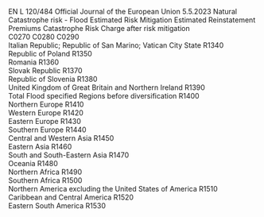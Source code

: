 EN  L 120/484 Official Journal of the European Union 5.5.2023
 Natural Catastrophe risk - Flood  Estimated Risk Mitigation  Estimated Reinstatement 
Premiums  Catastrophe Risk Charge 
after risk mitigation  
C0270  C0280  C0290  
Italian Republic; Republic of San Marino; Vatican City State  R1340  
Republic of Poland  R1350  
Romania  R1360  
Slovak Republic  R1370  
Republic of Slovenia  R1380  
United Kingdom of Great Britain and Northern Ireland  R1390  
Total Flood specified Regions before diversification  R1400  
Northern Europe  R1410  
Western Europe  R1420  
Eastern Europe  R1430  
Southern Europe  R1440  
Central and Western Asia  R1450  
Eastern Asia  R1460  
South and South-Eastern Asia  R1470  
Oceania  R1480  
Northern Africa  R1490  
Southern Africa  R1500  
Northern America excluding the United States of America  R1510  
Caribbean and Central America  R1520  
Eastern South America  R1530